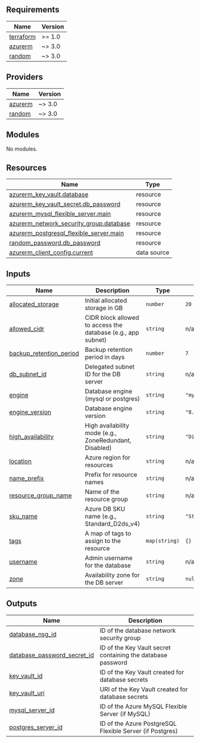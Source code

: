 <!-- BEGIN_TF_DOCS -->
## Requirements

| Name | Version |
|------|---------|
| <a name="requirement_terraform"></a> [terraform](#requirement\_terraform) | >= 1.0 |
| <a name="requirement_azurerm"></a> [azurerm](#requirement\_azurerm) | ~> 3.0 |
| <a name="requirement_random"></a> [random](#requirement\_random) | ~> 3.0 |

## Providers

| Name | Version |
|------|---------|
| <a name="provider_azurerm"></a> [azurerm](#provider\_azurerm) | ~> 3.0 |
| <a name="provider_random"></a> [random](#provider\_random) | ~> 3.0 |

## Modules

No modules.

## Resources

| Name | Type |
|------|------|
| [azurerm_key_vault.database](https://registry.terraform.io/providers/hashicorp/azurerm/latest/docs/resources/key_vault) | resource |
| [azurerm_key_vault_secret.db_password](https://registry.terraform.io/providers/hashicorp/azurerm/latest/docs/resources/key_vault_secret) | resource |
| [azurerm_mysql_flexible_server.main](https://registry.terraform.io/providers/hashicorp/azurerm/latest/docs/resources/mysql_flexible_server) | resource |
| [azurerm_network_security_group.database](https://registry.terraform.io/providers/hashicorp/azurerm/latest/docs/resources/network_security_group) | resource |
| [azurerm_postgresql_flexible_server.main](https://registry.terraform.io/providers/hashicorp/azurerm/latest/docs/resources/postgresql_flexible_server) | resource |
| [random_password.db_password](https://registry.terraform.io/providers/hashicorp/random/latest/docs/resources/password) | resource |
| [azurerm_client_config.current](https://registry.terraform.io/providers/hashicorp/azurerm/latest/docs/data-sources/client_config) | data source |

## Inputs

| Name | Description | Type | Default | Required |
|------|-------------|------|---------|:--------:|
| <a name="input_allocated_storage"></a> [allocated\_storage](#input\_allocated\_storage) | Initial allocated storage in GB | `number` | `20` | no |
| <a name="input_allowed_cidr"></a> [allowed\_cidr](#input\_allowed\_cidr) | CIDR block allowed to access the database (e.g., app subnet) | `string` | n/a | yes |
| <a name="input_backup_retention_period"></a> [backup\_retention\_period](#input\_backup\_retention\_period) | Backup retention period in days | `number` | `7` | no |
| <a name="input_db_subnet_id"></a> [db\_subnet\_id](#input\_db\_subnet\_id) | Delegated subnet ID for the DB server | `string` | n/a | yes |
| <a name="input_engine"></a> [engine](#input\_engine) | Database engine (mysql or postgres) | `string` | `"mysql"` | no |
| <a name="input_engine_version"></a> [engine\_version](#input\_engine\_version) | Database engine version | `string` | `"8.0"` | no |
| <a name="input_high_availability"></a> [high\_availability](#input\_high\_availability) | High availability mode (e.g., ZoneRedundant, Disabled) | `string` | `"Disabled"` | no |
| <a name="input_location"></a> [location](#input\_location) | Azure region for resources | `string` | n/a | yes |
| <a name="input_name_prefix"></a> [name\_prefix](#input\_name\_prefix) | Prefix for resource names | `string` | n/a | yes |
| <a name="input_resource_group_name"></a> [resource\_group\_name](#input\_resource\_group\_name) | Name of the resource group | `string` | n/a | yes |
| <a name="input_sku_name"></a> [sku\_name](#input\_sku\_name) | Azure DB SKU name (e.g., Standard\_D2ds\_v4) | `string` | `"Standard_D2ds_v4"` | no |
| <a name="input_tags"></a> [tags](#input\_tags) | A map of tags to assign to the resource | `map(string)` | `{}` | no |
| <a name="input_username"></a> [username](#input\_username) | Admin username for the database | `string` | n/a | yes |
| <a name="input_zone"></a> [zone](#input\_zone) | Availability zone for the DB server | `string` | `null` | no |

## Outputs

| Name | Description |
|------|-------------|
| <a name="output_database_nsg_id"></a> [database\_nsg\_id](#output\_database\_nsg\_id) | ID of the database network security group |
| <a name="output_database_password_secret_id"></a> [database\_password\_secret\_id](#output\_database\_password\_secret\_id) | ID of the Key Vault secret containing the database password |
| <a name="output_key_vault_id"></a> [key\_vault\_id](#output\_key\_vault\_id) | ID of the Key Vault created for database secrets |
| <a name="output_key_vault_uri"></a> [key\_vault\_uri](#output\_key\_vault\_uri) | URI of the Key Vault created for database secrets |
| <a name="output_mysql_server_id"></a> [mysql\_server\_id](#output\_mysql\_server\_id) | ID of the Azure MySQL Flexible Server (if MySQL) |
| <a name="output_postgres_server_id"></a> [postgres\_server\_id](#output\_postgres\_server\_id) | ID of the Azure PostgreSQL Flexible Server (if Postgres) |
<!-- END_TF_DOCS -->
<!-- END_TF_DOCS -->